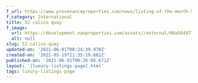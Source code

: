 ```yaml
---
f_url: https://www.provenanceproperties.com/news/listing-of-the-month-52-calico-quay/
f_category: International
title: 52 calico quay
f_image:
  url: https://development.nanproperties.com/assets//external/60a584971f9153a13147f26c_01.jpeg
  alt: null
slug: 52-calico-quay
updated-on: '2021-06-01T00:24:39.970Z'
created-on: '2021-05-19T21:35:19.662Z'
published-on: '2021-06-01T00:26:06.671Z'
layout: '[luxury-listings-page].html'
tags: luxury-listings-page
---
```



